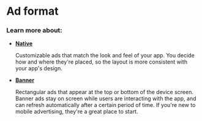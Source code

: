 # Ad format

### Learn more about:

*   ****[**Native**](native-ad/)****

    Customizable ads that match the look and feel of your app. You decide how and where they're placed, so the layout is more consistent with your app's design.
*   ****[**Banner**](banner-ad/)****

    Rectangular ads that appear at the top or bottom of the device screen. Banner ads stay on screen while users are interacting with the app, and can refresh automatically after a certain period of time. If you're new to mobile advertising, they're a great place to start.
